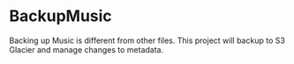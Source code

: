 # BackupMusic
Backing up Music is different from other files. This project will backup to S3 Glacier and manage changes to metadata.
